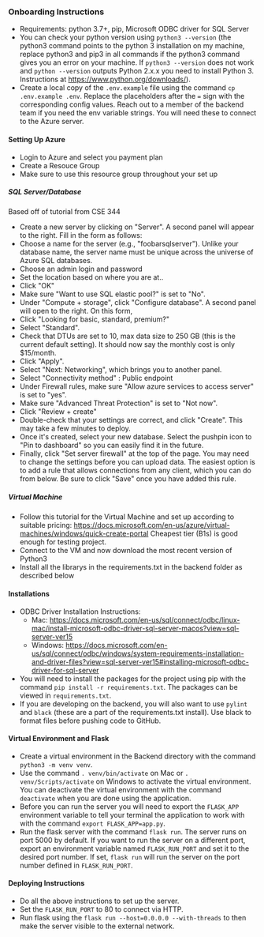 ### Onboarding Instructions
- Requirements: python 3.7+, pip, Microsoft ODBC driver for SQL Server
- You can check your python version using `python3 --version` (the python3 command points to the python 3 installation on my machine, replace python3 and pip3 in all commands if the python3 command gives you an error on your machine. If `python3 --version` does not work and `python --version` outputs Python 2.x.x you need to install Python 3. Instructions at https://www.python.org/downloads/).
- Create a local copy of the `.env.example` file using the command `cp .env.example .env`. Replace the placeholders after the `=` sign with the corresponding config values. Reach out to a member of the backend team if you need the env variable strings. You will need these to connect to the Azure server.

#### Setting Up Azure
- Login to Azure and select you payment plan
- Create a Resouce Group
- Make sure to use this resource group throughout your set up

##### SQL Server/Database
Based off of tutorial from CSE 344
- Create a new server by clicking on "Server". A second panel will appear to the right. Fill in the form as follows:
- Choose a name for the server (e.g., "foobarsqlserver"). Unlike your database name, the server name must be unique across the universe of Azure SQL databases.
- Choose an admin login and password
- Set the location based on where you are at..
- Click "OK"
- Make sure "Want to use SQL elastic pool?" is set to "No".
- Under "Compute + storage", click "Configure database". A second panel will open to the right. On this form,
- Click "Looking for basic, standard, premium?"
- Select "Standard".
- Check that DTUs are set to 10, max data size to 250 GB (this is the current default setting). It should now say the monthly cost is only $15/month.
- Click "Apply".
- Select "Next: Networking", which brings you to another panel.
- Select "Connectivity method" : Public endpoint
- Under Firewall rules, make sure "Allow azure services to access server" is set to "yes".
- Make sure "Advanced Threat Protection" is set to "Not now".
- Click "Review + create"
- Double-check that your settings are correct, and click "Create". This may take a few minutes to deploy.
- Once it's created, select your new database. Select the pushpin icon to "Pin to dashboard" so you can easily find it in the future.
- Finally, click "Set server firewall" at the top of the page. You may need to change the settings before you can upload data. The easiest option is to add a rule that allows connections from any client, which you can do from below. Be sure to click "Save" once you have added this rule.

##### Virtual Machine
- Follow this tutorial for the Virtual Machine and set up according to suitable pricing: https://docs.microsoft.com/en-us/azure/virtual-machines/windows/quick-create-portal 
Cheapest tier (B1s) is good enough for testing project.
- Connect to the VM and now download the most recent version of Python3
- Install all the librarys in the requirements.txt in the backend folder as described below

#### Installations
- ODBC Driver Installation Instructions:
    - Mac: https://docs.microsoft.com/en-us/sql/connect/odbc/linux-mac/install-microsoft-odbc-driver-sql-server-macos?view=sql-server-ver15
    - Windows: https://docs.microsoft.com/en-us/sql/connect/odbc/windows/system-requirements-installation-and-driver-files?view=sql-server-ver15#installing-microsoft-odbc-driver-for-sql-server
- You will need to install the packages for the project using pip with the command `pip install -r requirements.txt`. The packages can be viewed in `requirements.txt`.
- If you are developing on the backend, you will also want to use `pylint` and `black` (these are a part of the requirements.txt install). Use black to format files before pushing code to GitHub.

#### Virtual Environment and Flask
- Create a virtual environment in the Backend directory with the command `python3 -m venv venv`.
- Use the command `. venv/bin/activate` on Mac or `. venv/Scripts/activate` on Windows to activate the virtual environment. You can deactivate the virtual environment with the command `deactivate` when you are done using the application.
- Before you can run the server you will need to export the `FLASK_APP` environment variable to tell your terminal the application to work with with the command `export FLASK_APP=app.py`.
- Run the flask server with the command `flask run`. The server runs on port 5000 by default. If you want to run the server on a different port, export an environment variable named `FLASK_RUN_PORT` and set it to the desired port number. If set, `flask run` will run the server on the port number defined in `FLASK_RUN_PORT`.

#### Deploying Instructions
- Do all the above instructions to set up the server.
- Set the `FLASK_RUN_PORT` to 80 to connect via HTTP.
- Run flask using the `flask run --host=0.0.0.0 --with-threads` to then make the server visible to the external network.
